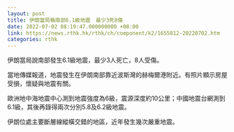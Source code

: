 ```yaml
---
layout: post
title: 伊朗當局稱南部6.1級地震　最少3死8傷
date: 2022-07-02 08:19:47.000000000 +08:00
link: https://news.rthk.hk/rthk/ch/component/k2/1655812-20220702.htm
categories: rthk
---
```


伊朗當局說南部發生6.1級地震，最少3人死亡，8人受傷。

當地傳媒報道，地震發生在伊朗南部靠近波斯灣的赫梅爾港附近。有照片顯示房屋受損，懷疑與地震有關。

歐洲地中海地震中心測到地震強度為6級，震源深度約10公里；中國地震台網測到6.1級，其後再錄得兩次分別5.8及6.2級地震。

伊朗位處主要斷層線縱橫交錯的地區，近年發生幾次嚴重地震。
